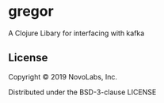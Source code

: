 # gregor

A Clojure Libary for interfacing with kafka

## License

Copyright © 2019 NovoLabs, Inc.

Distributed under the BSD-3-clause LICENSE
